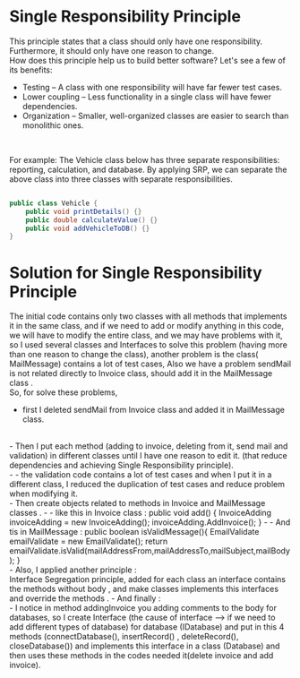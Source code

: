 # Single Responsibility Principle


This principle states that a class should only have one responsibility. Furthermore, it should only have one reason to change.
<br />
How does this principle help us to build better software? Let's see a few of its benefits:
<br />
- Testing – A class with one responsibility will have far fewer test cases.
- Lower coupling – Less functionality in a single class will have fewer dependencies.
- Organization – Smaller, well-organized classes are easier to search than monolithic ones.

<br />

For example: The Vehicle class below has three separate responsibilities: reporting, calculation, and database. By applying SRP, we can separate the above class into three classes with separate responsibilities.

```java

public class Vehicle {
    public void printDetails() {}
    public double calculateValue() {}
    public void addVehicleToDB() {}
}

```
# Solution for Single Responsibility Principle
The initial code contains only two classes with all methods that implements it in the same class, and if we need to add or modify anything in this code, we will have to modify the entire class, and we may have problems with it, so I used several classes and Interfaces to solve this problem (having more than one reason to change the class), another problem is the class( MailMessage) contains a lot of test cases, Also we have a problem sendMail is not related directly to Invoice class, should add it in the MailMessage class .
<br />
So, for solve these problems, 
<br />  
- first I deleted sendMail from Invoice class and added it in MailMessage class.
<br /> 
- Then I put each method (adding to invoice, deleting from it, send mail and validation) in different classes until I have one reason to edit it. (that reduce dependencies and achieving Single Responsibility principle).
<br /> 
- - the validation code contains a lot of test cases and when I put it in a different class, I reduced the duplication of test cases and reduce problem when modifying it.
<br /> 
- Then create objects related to methods in Invoice and MailMessage classes .
- - like this in Invoice class :
  public void add()  {
  InvoiceAdding invoiceAdding = new InvoiceAdding();
  invoiceAdding.AddInvoice();
  }
- - And tis in MailMessage :
    public boolean isValidMessage(){
    EmailValidate emailValidate = new EmailValidate();
    return emailValidate.isValid(mailAddressFrom,mailAddressTo,mailSubject,mailBody);
    }
<br /> 
- Also, I applied another principle :
<br /> 
Interface Segregation principle, added for each class an interface contains the methods without body , and make classes implements this interfaces and override the methods .
- And finally :
<br />
- I notice in method addingInvoice you adding comments to the body for databases, so I create Interface (the cause of interface --> if we need to add different types of database) for database (IDatabase) and put in this 4 methods (connectDatabase(), insertRecord() , deleteRecord(), closeDatabase()) and implements this interface in a class (Database) and then uses these methods in the codes needed it(delete invoice and add invoice).
